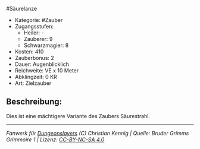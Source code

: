 #Säurelanze  
- Kategorie: #Zauber  
- Zugangsstufen:  
  - Heiler: -  
  - Zauberer: 9  
  - Schwarzmagier: 8  
- Kosten: 410  
- Zauberbonus: 2  
- Dauer: Augenblicklich  
- Reichweite: VE x 10 Meter  
- Abklingzeit: 0 KR  
- Art: Zielzauber     

## Beschreibung:
Dies ist eine mächtigere Variante des Zaubers Säurestrahl.


___
*Fanwerk für [Dungeonslayers](https://www.dungeonslayers.net/) (C) Christian Kennig | Quelle: Bruder Grimms Grimmoire 1 | Lizenz: [CC-BY-NC-SA 4.0](https://creativecommons.org/licenses/by-nc-sa/4.0/deed.de)*